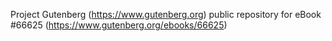 Project Gutenberg (https://www.gutenberg.org) public repository for
eBook #66625 (https://www.gutenberg.org/ebooks/66625)
